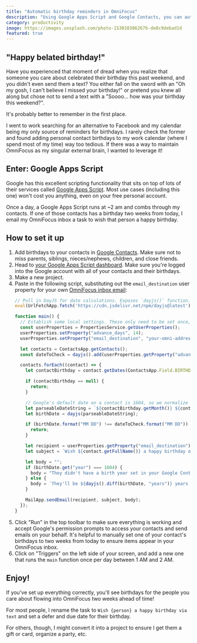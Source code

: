 ```yaml
---
title: "Automatic birthday reminders in OmniFocus"
description: "Using Google Apps Script and Google Contacts, you can automatically send yourself reminders to wish people a happy birthday."
category: productivity
image: https://images.unsplash.com/photo-1530103862676-de8c9debad1d
featured: true
---
```


## "Happy belated birthday!" 

Have you experienced that moment of dread when you realize that someone you care about celebrated their birthday this past weekend, and you didn't even send them a text? You either fall on the sword with an "Oh my gosh, I can't believe I missed your birthday!" or pretend you knew all along but chose not to send a text with a "Soooo... how was your birthday this weekend?".

It's probably better to remember in the first place.

I went to work searching for an alternative to Facebook and my calendar being my only source of reminders for birthdays. I rarely check the former and found adding personal contact birthdays to my work calendar (where I spend most of my time) way too tedious. If there was a way to maintain OmniFocus as my singular external brain, I wanted to leverage it!

## Enter: Google Apps Script

Google has this excellent scripting functionality that sits on top of lots of their services called [Google Apps Script](https://developers.google.com/apps-script). Most use cases (including this one) won't cost you anything, even on your free personal account.

Once a day, a Google Apps Script runs at ~2 am and combs through my contacts. If one of those contacts has a birthday two weeks from today, I email my OmniFocus inbox a task to wish that person a happy birthday.

## How to set it up

1. Add birthdays to your contacts in [Google Contacts](https://contacts.google.com/). Make sure not to miss parents, siblings, nieces/nephews, children, and close friends.
1. Head to [your Google Apps Script dashboard](https://script.google.com/home). Make sure you're logged into the Google account with all of your contacts and their birthdays.
1. Make a new project.
1. Paste in the following script, substituting out the `email_destination` user property for your own [OmniFocus inbox email](https://support.omnigroup.com/omnifocus-mail-drop/):
    ```javascript
    // Pull in DayJS for date calculations. Exposes `dayjs()` function.
    eval(UrlFetchApp.fetch('https://cdn.jsdelivr.net/npm/dayjs@latest').getContentText());

    function main() {
      // Establish some local settings. These only need to be set once, but there's no harm in leaving them.
      const userProperties = PropertiesService.getUserProperties();
      userProperties.setProperty("advance_days", 14);
      userProperties.setProperty("email_destination", "your-omni-address@sync.omnigroup.com");

      let contacts = ContactsApp.getContacts();
      const dateToCheck = dayjs().add(userProperties.getProperty("advance_days"), "days");

      contacts.forEach((contact) => {
        let contactBirthday = contact.getDates(ContactsApp.Field.BIRTHDAY)[0];

        if (contactBirthday == null) {
          return;
        }

        // Google's default date on a contact is 1604, so we normalize all null years to that value for consistency.
        let parseableDateString = `${contactBirthday.getMonth()} ${contactBirthday.getDay()}, ${contactBirthday.getYear() || 1604}`;
        let birthDate = dayjs(parseableDateString);

        if (birthDate.format("MM DD") !== dateToCheck.format("MM DD")) {
          return;
        }

        let recipient = userProperties.getProperty("email_destination");
        let subject = `Wish ${contact.getFullName()} a happy birthday on ${birthDate.format("MMMM D")}.`;

        let body = "";
        if (birthDate.get("year") === 1604) {
          body = "They didn't have a birth year set in your Google Contacts.";
        } else {
          body = `They'll be ${dayjs().diff(birthDate, "years")} years old.`;
        }

        MailApp.sendEmail(recipient, subject, body);
      });
    }
    ```
1. Click "Run" in the top toolbar to make sure everything is working and accept Google's permission prompts to access your contacts and send emails on your behalf. It's helpful to manually set one of your contact's birthdays to two weeks from today to ensure items appear in your OmniFocus inbox.
1. Click on "Triggers" on the left side of your screen, and add a new one that runs the `main` function once per day between 1 AM and 2 AM.

## Enjoy!

If you've set up everything correctly, you'll see birthdays for the people you care about flowing into OmniFocus two weeks ahead of time!

For most people, I rename the task to `Wish {person} a happy birthday via text` and set a defer and due date for their birthday.

For others, though, I might convert it into a project to ensure I get them a gift or card, organize a party, etc.
